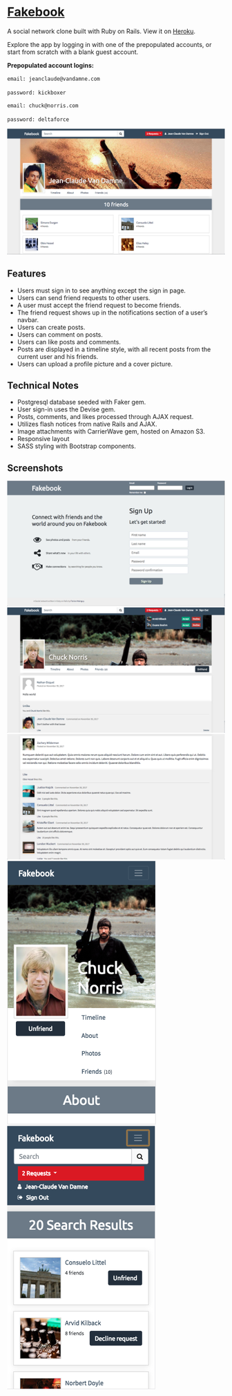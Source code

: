 # [Fakebook](https://fm-fakebook.herokuapp.com/)

A social network clone built with Ruby on Rails. View it on [Heroku](https://fm-fakebook.herokuapp.com/).

Explore the app by logging in with one of the prepopulated accounts, or start from scratch with a blank guest account.

**Prepopulated account logins:**

```
email: jeanclaude@vandamne.com

password: kickboxer
```

```
email: chuck@norris.com

password: deltaforce
```

![friends](docs/friends.png?raw=true)

## Features

- Users must sign in to see anything except the sign in page.
- Users can send friend requests to other users.
- A user must accept the friend request to become friends.
- The friend request shows up in the notifications section of a user’s navbar.
- Users can create posts.
- Users can comment on posts.
- Users can like posts and comments.
- Posts are displayed in a timeline style, with all recent posts from the current user and his friends.
- Users can upload a profile picture and a cover picture.


## Technical Notes

- Postgresql database seeded with Faker gem.
- User sign-in uses the Devise gem.
- Posts, comments, and likes processed through AJAX request.
- Utilizes flash notices from native Rails and AJAX.
- Image attachments with CarrierWave gem, hosted on Amazon S3.
- Responsive layout
- SASS styling with Bootstrap components.

## Screenshots

![register](docs/register.png?raw=true)
![timeline](docs/timeline.png?raw=true)
![post](docs/post.png?raw=true)
![about](docs/about.png?raw=true)
![index](docs/index.png?raw=true)
